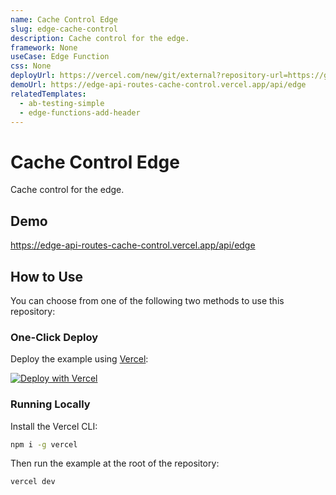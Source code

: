 ```yaml
---
name: Cache Control Edge
slug: edge-cache-control
description: Cache control for the edge.
framework: None
useCase: Edge Function
css: None
deployUrl: https://vercel.com/new/git/external?repository-url=https://github.com/vercel/examples/tree/main/edge-functions/cache-control&project-name=edge-cache-control&repository-name=edge-cache-control
demoUrl: https://edge-api-routes-cache-control.vercel.app/api/edge
relatedTemplates:
  - ab-testing-simple
  - edge-functions-add-header
---
```


# Cache Control Edge

Cache control for the edge.

## Demo

https://edge-api-routes-cache-control.vercel.app/api/edge

## How to Use

You can choose from one of the following two methods to use this repository:

### One-Click Deploy

Deploy the example using [Vercel](https://vercel.com?utm_source=github&utm_medium=readme&utm_campaign=vercel-examples):

[![Deploy with Vercel](https://vercel.com/button)](https://vercel.com/new/git/external?repository-url=https://github.com/vercel/examples/tree/main/edge-functions/cache-control&project-name=edge-cache-control&repository-name=edge-cache-control)

### Running Locally

Install the Vercel CLI:

```bash
npm i -g vercel
```

Then run the example at the root of the repository:

```bash
vercel dev
```
